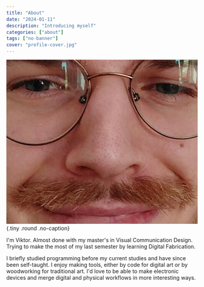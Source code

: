 ```yaml
---
title: "About"
date: "2024-01-11"
description: "Introducing myself"
categories: ["about"]
tags: ["no-banner"]
cover: "profile-cover.jpg"
---
```


![A picture of the author](my-face.jpeg "hi"){.tiny .round .no-caption}

I'm Viktor. Almost done with my master's in Visual Communication Design. Trying to make the most of my last semester by learning Digital Fabrication. 

I briefly studied programming before my current studies and have since been self-taught. I enjoy making tools, either by code for digital art or by woodworking for traditional art. I'd love to be able to make electronic devices and merge digital and physical workflows in more interesting ways. 